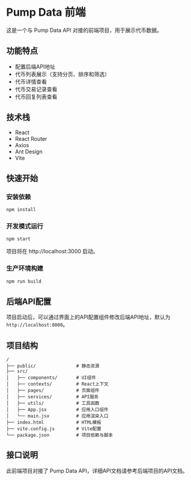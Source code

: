 # Pump Data 前端

这是一个与 Pump Data API 对接的前端项目，用于展示代币数据。

## 功能特点

- 配置后端API地址
- 代币列表展示（支持分页、排序和筛选）
- 代币详情查看
- 代币交易记录查看
- 代币回复列表查看

## 技术栈

- React
- React Router
- Axios
- Ant Design
- Vite

## 快速开始

### 安装依赖

```bash
npm install
```

### 开发模式运行

```bash
npm start
```

项目将在 http://localhost:3000 启动。

### 生产环境构建

```bash
npm run build
```

## 后端API配置

项目启动后，可以通过界面上的API配置组件修改后端API地址，默认为 `http://localhost:8000`。

## 项目结构

```
/
├── public/               # 静态资源
├── src/
│   ├── components/       # UI组件
│   ├── contexts/         # React上下文
│   ├── pages/            # 页面组件
│   ├── services/         # API服务
│   ├── utils/            # 工具函数
│   ├── App.jsx           # 应用入口组件
│   └── main.jsx          # 应用渲染入口
├── index.html            # HTML模板
├── vite.config.js        # Vite配置
└── package.json          # 项目依赖与脚本
```

## 接口说明

此前端项目对接了 Pump Data API，详细API文档请参考后端项目的API文档。